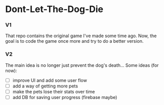<h1>Dont-Let-The-Dog-Die</h1>

### V1
That repo contains the original game I've made some time ago. Now, the goal is to code the game once more and try to do a better version.


### V2
The main idea is no longer just prevent the dog's death...
Some ideas (for now):
- [ ] improve UI and add some user flow
- [ ] add a way of getting more pets
- [ ] make the pets lose their stats over time
- [ ] add DB for saving user progress (firebase maybe)
